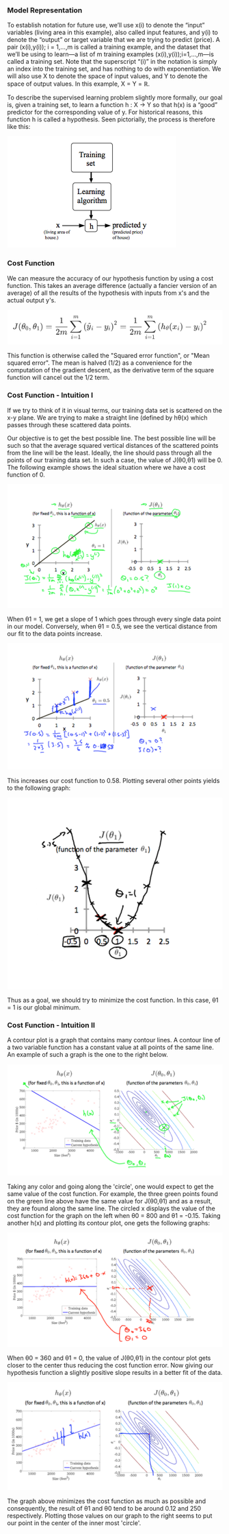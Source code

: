 ### Model Representation

To establish notation for future use, we’ll use 
x(i) to denote the “input” variables (living area in this example), also called input features, and y(i) to denote the “output” or target variable that we are trying to predict (price). A pair (x(i),y(i)); i = 1,...,m is called a training example, and the dataset that we’ll be using to learn—a list of m training examples (x(i),y(i));i=1,...,m—is called a training set. Note that the superscript “(i)” in the notation is simply an index into the training set, and has nothing to do with exponentiation. We will also use X to denote the space of input values, and Y to denote the space of output values. 
In this example, X = Y = ℝ.

To describe the supervised learning problem slightly more formally, our goal is, given a training set, to learn a function h : X → Y so that h(x) is a “good” predictor for the corresponding value of y. For historical reasons, this function h is called a hypothesis. Seen pictorially, the process is therefore like this:

![alt text](/Week_1/ModelRepresentation/Assets/1.png)

### Cost Function

We can measure the accuracy of our hypothesis function by using a cost function. This takes an average difference (actually a fancier version of an average) of all the results of the hypothesis with inputs from x's and the actual output y's.

![alt text](/Week_1/ModelRepresentation/Assets/2.png)

This function is otherwise called the "Squared error function", or "Mean squared error". The mean is halved (1/2) as a convenience for the computation of the gradient descent, as the derivative term of the square function will cancel out the 1/2 term.

### Cost Function - Intuition I

If we try to think of it in visual terms, our training data set is scattered on the x-y plane. We are trying to make a straight line (defined by hθ(x) which passes through these scattered data points.

Our objective is to get the best possible line. The best possible line will be such so that the average squared vertical distances of the scattered points from the line will be the least. Ideally, the line should pass through all the points of our training data set. In such a case, the value of J(θ0,θ1) will be 0. The following example shows the ideal situation where we have a cost function of 0.

![alt text](/Week_1/ModelRepresentation/Assets/3.png)

When θ1 = 1, we get a slope of 1 which goes through every single data point in our model. Conversely, when θ1 = 0.5, we see the vertical distance from our fit to the data points increase.

![alt text](/Week_1/ModelRepresentation/Assets/4.png)

This increases our cost function to 0.58. Plotting several other points yields to the following graph:

![alt text](/Week_1/ModelRepresentation/Assets/5.png)

Thus as a goal, we should try to minimize the cost function. In this case, θ1 = 1 is our global minimum.

### Cost Function - Intuition II

A contour plot is a graph that contains many contour lines. A contour line of a two variable function has a constant value at all points of the same line. An example of such a graph is the one to the right below.

![alt text](/Week_1/ModelRepresentation/Assets/6.png)

Taking any color and going along the 'circle', one would expect to get the same value of the cost function. For example, the three green points found on the green line above have the same value for J(θ0,θ1) and as a result, they are found along the same line. The circled x displays the value of the cost function for the graph on the left when θ0 = 800 and θ1 = -0.15. Taking another h(x) and plotting its contour plot, one gets the following graphs:

![alt text](/Week_1/ModelRepresentation/Assets/7.png)

When θ0 = 360 and θ1 = 0, the value of J(θ0,θ1) in the contour plot gets closer to the center thus reducing the cost function error. Now giving our hypothesis function a slightly positive slope results in a better fit of the data.

![alt text](/Week_1/ModelRepresentation/Assets/8.png)

The graph above minimizes the cost function as much as possible and consequently, the result of θ1 and θ0 tend to be around 0.12 and 250 respectively. Plotting those values on our graph to the right seems to put our point in the center of the inner most 'circle'.